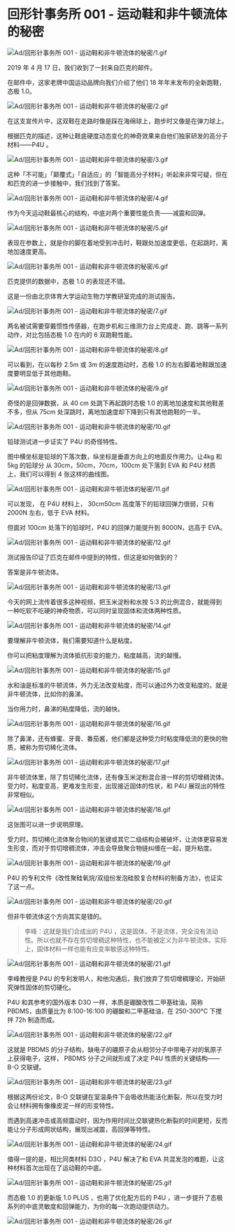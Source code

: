# 回形针事务所 001 - 运动鞋和非牛顿流体的秘密

![Ad/回形针事务所 001 - 运动鞋和非牛顿流体的秘密/1.gif](https://cdn.jsdelivr.net/gh/qiaoshouzi/static/image/Ad/回形针事务所%20001%20-%20运动鞋和非牛顿流体的秘密/1.gif)

2019 年 4 月 17 日，我们收到了一封来自匹克的邮件。

在邮件中，这家老牌中国运动品牌向我们介绍了他们 18 年年末发布的全新跑鞋，态极 1.0。

![Ad/回形针事务所 001 - 运动鞋和非牛顿流体的秘密/2.gif](https://cdn.jsdelivr.net/gh/qiaoshouzi/static/image/Ad/回形针事务所%20001%20-%20运动鞋和非牛顿流体的秘密/2.gif)

在这支宣传片中，这双鞋在走路时像是踩在海绵球上，跑步时又像是在弹力球上。

根据匹克的描述，这种让鞋底硬度动态变化的神奇效果来自他们独家研发的高分子材料——P4U 。

![Ad/回形针事务所 001 - 运动鞋和非牛顿流体的秘密/3.gif](https://cdn.jsdelivr.net/gh/qiaoshouzi/static/image/Ad/回形针事务所%20001%20-%20运动鞋和非牛顿流体的秘密/3.gif)

这种「不可能」「颠覆式」「自适应」的「智能高分子材料」听起来非常可疑，但在和匹克的进一步接触中，我们找到了答案。

![Ad/回形针事务所 001 - 运动鞋和非牛顿流体的秘密/4.gif](https://cdn.jsdelivr.net/gh/qiaoshouzi/static/image/Ad/回形针事务所%20001%20-%20运动鞋和非牛顿流体的秘密/4.gif)

作为今天运动鞋最核心的结构，中底对两个重要性能负责——减震和回弹。

![Ad/回形针事务所 001 - 运动鞋和非牛顿流体的秘密/5.gif](https://cdn.jsdelivr.net/gh/qiaoshouzi/static/image/Ad/回形针事务所%20001%20-%20运动鞋和非牛顿流体的秘密/5.gif)

表现在参数上，就是你的脚在着地受到冲击时，鞋跟处加速度更低，在起跳时，离地加速度更高。

![Ad/回形针事务所 001 - 运动鞋和非牛顿流体的秘密/6.gif](https://cdn.jsdelivr.net/gh/qiaoshouzi/static/image/Ad/回形针事务所%20001%20-%20运动鞋和非牛顿流体的秘密/6.gif)

匹克提供的数据中，态极 1.0 的表现还不错。

这是一份由北京体育大学运动生物力学教研室完成的测试报告。

![Ad/回形针事务所 001 - 运动鞋和非牛顿流体的秘密/7.gif](https://cdn.jsdelivr.net/gh/qiaoshouzi/static/image/Ad/回形针事务所%20001%20-%20运动鞋和非牛顿流体的秘密/7.gif)

两名被试需要穿戴惯性传感器，在跑步机和三维测力台上完成走、跑、跳等一系列动作，对比包括态极 1.0 在内的 6 双跑鞋性能。

![Ad/回形针事务所 001 - 运动鞋和非牛顿流体的秘密/8.gif](https://cdn.jsdelivr.net/gh/qiaoshouzi/static/image/Ad/回形针事务所%20001%20-%20运动鞋和非牛顿流体的秘密/8.gif)

可以看到，在以每秒 2.5m 或 3m 的速度跑动时，态极 1.0 的左右脚着地鞋跟加速度要明显低于其他跑鞋。

![Ad/回形针事务所 001 - 运动鞋和非牛顿流体的秘密/9.gif](https://cdn.jsdelivr.net/gh/qiaoshouzi/static/image/Ad/回形针事务所%20001%20-%20运动鞋和非牛顿流体的秘密/9.gif)

奇怪的是回弹数据，从 40 cm 处跳下再起跳时态极 1.0 的离地加速度和其他鞋差不多，但从 75cm 处深跳时，离地加速度却下降到只有其他跑鞋的一半。

![Ad/回形针事务所 001 - 运动鞋和非牛顿流体的秘密/10.gif](https://cdn.jsdelivr.net/gh/qiaoshouzi/static/image/Ad/回形针事务所%20001%20-%20运动鞋和非牛顿流体的秘密/10.gif)

铅球测试进一步证实了 P4U 的奇怪特性。

图中横坐标是铅球的下落次数，纵坐标是垂直方向上的地面反作用力。让4kg 和 5kg 的铅球分 从 30cm，50cm，70cm，100cm 处下落到 EVA 和 P4U 材质上，我们可以得到 4 张这样的曲线图。

![Ad/回形针事务所 001 - 运动鞋和非牛顿流体的秘密/11.gif](https://cdn.jsdelivr.net/gh/qiaoshouzi/static/image/Ad/回形针事务所%20001%20-%20运动鞋和非牛顿流体的秘密/11.gif)

可以发现， 在 P4U 材料上， 30cm50cm 高度落下的铅球回弹力很弱，只有 2000N 左右，低于 EVA 材料。

但面对 100cm 处落下的铅球时，P4U 的回弹力能提升到 8000N，远高于 EVA。

![Ad/回形针事务所 001 - 运动鞋和非牛顿流体的秘密/12.gif](https://cdn.jsdelivr.net/gh/qiaoshouzi/static/image/Ad/回形针事务所%20001%20-%20运动鞋和非牛顿流体的秘密/12.gif)

测试报告印证了匹克在邮件中提到的特性，但这是如何做到的？

答案是非牛顿流体。

![Ad/回形针事务所 001 - 运动鞋和非牛顿流体的秘密/13.gif](https://cdn.jsdelivr.net/gh/qiaoshouzi/static/image/Ad/回形针事务所%20001%20-%20运动鞋和非牛顿流体的秘密/13.gif)

今天的网上流传着很多这种视频，把玉米淀粉和水按 5:3 的比例混合，就能得到一种吃软不吃硬的神奇物质，可以同时呈现固体和流体两种性质。

![Ad/回形针事务所 001 - 运动鞋和非牛顿流体的秘密/14.gif](https://cdn.jsdelivr.net/gh/qiaoshouzi/static/image/Ad/回形针事务所%20001%20-%20运动鞋和非牛顿流体的秘密/14.gif)

要理解非牛顿流体，我们需要知道什么是粘度。

你可以把粘度理解为流体抵抗形变的能力，粘度越高，流的越慢。

![Ad/回形针事务所 001 - 运动鞋和非牛顿流体的秘密/15.gif](https://cdn.jsdelivr.net/gh/qiaoshouzi/static/image/Ad/回形针事务所%20001%20-%20运动鞋和非牛顿流体的秘密/15.gif)

水和油是标准的牛顿流体，外力无法改变粘度，而可以通过外力改变粘度的，就是非牛顿流体，比如你的鼻涕。

当你用力时，鼻涕的粘度降低，流的越快。

![Ad/回形针事务所 001 - 运动鞋和非牛顿流体的秘密/16.gif](https://cdn.jsdelivr.net/gh/qiaoshouzi/static/image/Ad/回形针事务所%20001%20-%20运动鞋和非牛顿流体的秘密/16.gif)

除了鼻涕，还有蜂蜜、牙膏、番茄酱，他们都是这种受力时粘度降低流的更快的物质，被称为剪切稀化流体。

![Ad/回形针事务所 001 - 运动鞋和非牛顿流体的秘密/17.gif](https://cdn.jsdelivr.net/gh/qiaoshouzi/static/image/Ad/回形针事务所%20001%20-%20运动鞋和非牛顿流体的秘密/17.gif)

非牛顿流体里，除了剪切稀化流体，还有像玉米淀粉混合液一样的剪切增稠流体。受力时，粘度变高，更难发生形变，出现接近固体的性状，和 P4U 展现出的特性非常相似。

![Ad/回形针事务所 001 - 运动鞋和非牛顿流体的秘密/18.gif](https://cdn.jsdelivr.net/gh/qiaoshouzi/static/image/Ad/回形针事务所%20001%20-%20运动鞋和非牛顿流体的秘密/18.gif)

这张图可以进一步说明原理。

受力时，剪切稀化流体聚合物间的氢键或其它二级结构会被破坏，让流体更容易发生形变，而对于剪切增稠流体，冲击会导致聚合物链纠缠在一起，提升粘度。

![Ad/回形针事务所 001 - 运动鞋和非牛顿流体的秘密/19.gif](https://cdn.jsdelivr.net/gh/qiaoshouzi/static/image/Ad/回形针事务所%20001%20-%20运动鞋和非牛顿流体的秘密/19.gif)

P4U 的专利文件《改性聚硅氧烷/双组份发泡硅胶复合材料的制备方法》，也证实了这一点。

![Ad/回形针事务所 001 - 运动鞋和非牛顿流体的秘密/20.gif](https://cdn.jsdelivr.net/gh/qiaoshouzi/static/image/Ad/回形针事务所%20001%20-%20运动鞋和非牛顿流体的秘密/20.gif)

但非牛顿流体这个方向其实是错的。

> 李峰：这就是我们合成出的 P4U ，这是固体，不是流体，完全没有流动性。所以也就不存在剪切增稠这种特性，也不能被定义为非牛顿流体。实际上，固体材料一样也能有应变率敏感这种特性。

![Ad/回形针事务所 001 - 运动鞋和非牛顿流体的秘密/21.gif](https://cdn.jsdelivr.net/gh/qiaoshouzi/static/image/Ad/回形针事务所%20001%20-%20运动鞋和非牛顿流体的秘密/21.gif)

李峰教授是 P4U 的专利发明人，和他沟通后，我们放弃了剪切增稠理论，开始研究弹性固体的剪切硬化。

P4U 和其参考的国外版本 D3O 一样，本质是硼酸改性二甲基硅油，简称 PBDMS，由质量比为 8:100-16:100 的硼酸和二甲基硅油，在 250-300℃ 下搅拌 72h 制造而成。

![Ad/回形针事务所 001 - 运动鞋和非牛顿流体的秘密/22.gif](https://cdn.jsdelivr.net/gh/qiaoshouzi/static/image/Ad/回形针事务所%20001%20-%20运动鞋和非牛顿流体的秘密/22.gif)

这就是 PBDMS 的分子结构，缺电子的硼原子会从相邻分子中带电子对的氧原子上获得电子，这样， PBDMS 分子之间就形成了决定 P4U 性质的关键结构—— B-O 交联键。

![Ad/回形针事务所 001 - 运动鞋和非牛顿流体的秘密/23.gif](https://cdn.jsdelivr.net/gh/qiaoshouzi/static/image/Ad/回形针事务所%20001%20-%20运动鞋和非牛顿流体的秘密/23.gif)

根据这两份论文，B-O 交联键在室温条件下会吸收热能活化断裂，所以在受力时会让材料拥有像橡皮泥一样的形变特性。

而遇到高速冲击或高频震动时，因为作用时间比交联键热化断裂的时间更短，反而能让分子形成网状结构，展现出减震，高回弹等特性。

![Ad/回形针事务所 001 - 运动鞋和非牛顿流体的秘密/24.gif](https://cdn.jsdelivr.net/gh/qiaoshouzi/static/image/Ad/回形针事务所%20001%20-%20运动鞋和非牛顿流体的秘密/24.gif)

值得一提的是，相比同类材料 D3O ，P4U 解决了和 EVA 共混发泡的难题，让这种材料首次出现在了运动鞋的中底。

![Ad/回形针事务所 001 - 运动鞋和非牛顿流体的秘密/25.gif](https://cdn.jsdelivr.net/gh/qiaoshouzi/static/image/Ad/回形针事务所%20001%20-%20运动鞋和非牛顿流体的秘密/25.gif)

而态极 1.0 的更新版 1.0  PLUS ，也用了优化配方后的 P4U ，进一步提升了态极系列的中底灵敏度和回弹能力，为你的每一次跑动提供动力。

![Ad/回形针事务所 001 - 运动鞋和非牛顿流体的秘密/26.gif](https://cdn.jsdelivr.net/gh/qiaoshouzi/static/image/Ad/回形针事务所%20001%20-%20运动鞋和非牛顿流体的秘密/26.gif)
